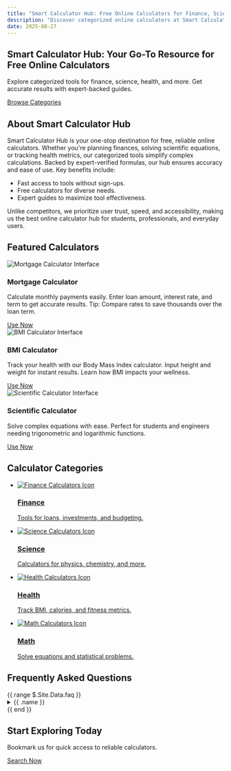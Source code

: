 ```yaml
---
title: "Smart Calculator Hub: Free Online Calculators for Finance, Science, Health & More"
description: "Discover categorized online calculators at Smart Calculator Hub. Access free tools for financial planning, scientific computations, and more with expert guides."
date: 2025-08-27
---
```

<section id="hero" aria-labelledby="hero-heading" class="relative bg-cover bg-center h-96" style="background-image: url('/images/hero-bg.webp')">
  <div class="container mx-auto text-center py-16 bg-black bg-opacity-50">
    <h1 id="hero-heading" class="text-4xl md:text-5xl font-bold text-white mb-4">Smart Calculator Hub: Your Go-To Resource for Free Online Calculators</h1>
    <p class="text-lg md:text-xl text-white mb-6">Explore categorized tools for finance, science, health, and more. Get accurate results with expert-backed guides.</p>
    <a href="#categories" class="btn-primary bg-blue-600 text-white px-6 py-3 rounded-md hover:bg-blue-700" role="button">Browse Categories</a>
  </div>
</section>

<section id="intro" class="container mx-auto py-12">
  <h2 class="text-3xl font-semibold mb-6">About Smart Calculator Hub</h2>
  <p class="text-lg">Smart Calculator Hub is your one-stop destination for free, reliable online calculators. Whether you're planning finances, solving scientific equations, or tracking health metrics, our categorized tools simplify complex calculations. Backed by expert-verified formulas, our hub ensures accuracy and ease of use. Key benefits include:</p>
  <ul class="list-disc pl-6 my-4">
    <li>Fast access to tools without sign-ups.</li>
    <li>Free calculators for diverse needs.</li>
    <li>Expert guides to maximize tool effectiveness.</li>
  </ul>
  <p class="text-lg">Unlike competitors, we prioritize user trust, speed, and accessibility, making us the best online calculator hub for students, professionals, and everyday users.</p>
</section>

<section id="featured" aria-labelledby="featured-heading" class="container mx-auto py-12">
  <h2 id="featured-heading" class="text-3xl font-semibold mb-6">Featured Calculators</h2>
  <div class="grid grid-cols-1 md:grid-cols-3 gap-6">
    <article class="border rounded-md p-4">
      <img src="/images/featured-thumbnails/mortgage.webp" alt="Mortgage Calculator Interface" loading="lazy" class="mb-4">
      <h3 class="text-xl font-bold">Mortgage Calculator</h3>
      <p>Calculate monthly payments easily. Enter loan amount, interest rate, and term to get accurate results. Tip: Compare rates to save thousands over the loan term.</p>
      <a href="https://example.com/mortgage" rel="external noopener" target="_blank" class="text-blue-600 hover:underline">Use Now</a>
    </article>
    <article class="border rounded-md p-4">
      <img src="/images/featured-thumbnails/bmi.webp" alt="BMI Calculator Interface" loading="lazy" class="mb-4">
      <h3 class="text-xl font-bold">BMI Calculator</h3>
      <p>Track your health with our Body Mass Index calculator. Input height and weight for instant results. Learn how BMI impacts your wellness.</p>
      <a href="https://example.com/bmi" rel="external noopener" target="_blank" class="text-blue-600 hover:underline">Use Now</a>
    </article>
    <article class="border rounded-md p-4">
      <img src="/images/featured-thumbnails/scientific.webp" alt="Scientific Calculator Interface" loading="lazy" class="mb-4">
      <h3 class="text-xl font-bold">Scientific Calculator</h3>
      <p>Solve complex equations with ease. Perfect for students and engineers needing trigonometric and logarithmic functions.</p>
      <a href="https://example.com/scientific" rel="external noopener" target="_blank" class="text-blue-600 hover:underline">Use Now</a>
    </article>
  </div>
</section>

<section id="categories" class="container mx-auto py-12">
  <h2 class="text-3xl font-semibold mb-6">Calculator Categories</h2>
  <ul class="grid grid-cols-1 md:grid-cols-4 gap-6">
    <li class="border rounded-md p-4">
      <a href="/categories/finance">
        <img src="/images/category-icons/finance.webp" alt="Finance Calculators Icon" loading="lazy" class="h-16 mx-auto mb-2">
        <h3 class="text-xl font-bold">Finance</h3>
        <p>Tools for loans, investments, and budgeting.</p>
      </a>
    </li>
    <li class="border rounded-md p-4">
      <a href="/categories/science">
        <img src="/images/category-icons/science.webp" alt="Science Calculators Icon" loading="lazy" class="h-16 mx-auto mb-2">
        <h3 class="text-xl font-bold">Science</h3>
        <p>Calculators for physics, chemistry, and more.</p>
      </a>
    </li>
    <li class="border rounded-md p-4">
      <a href="/categories/health">
        <img src="/images/category-icons/health.webp" alt="Health Calculators Icon" loading="lazy" class="h-16 mx-auto mb-2">
        <h3 class="text-xl font-bold">Health</h3>
        <p>Track BMI, calories, and fitness metrics.</p>
      </a>
    </li>
    <li class="border rounded-md p-4">
      <a href="/categories/math">
        <img src="/images/category-icons/math.webp" alt="Math Calculators Icon" loading="lazy" class="h-16 mx-auto mb-2">
        <h3 class="text-xl font-bold">Math</h3>
        <p>Solve equations and statistical problems.</p>
      </a>
    </li>
  </ul>
</section>

<section id="faq" class="container mx-auto py-12">
  <h2 class="text-3xl font-semibold mb-6">Frequently Asked Questions</h2>
  <div x-data="{ open: null }" @click.outside="open = null">
    {{ range $.Site.Data.faq }}
      <details class="mb-4" x-bind:open="open === '{{ .name | safeJS }}'" @click="open = open === '{{ .name | safeJS }}' ? null : '{{ .name | safeJS }}'">
        <summary class="cursor-pointer font-semibold">{{ .name }}</summary>
        <p class="mt-2">{{ .acceptedAnswer.text }}</p>
      </details>
    {{ end }}
  </div>
</section>

<section id="cta" class="container mx-auto py-12 text-center bg-gray-100">
  <h2 class="text-3xl font-semibold mb-4">Start Exploring Today</h2>
  <p class="text-lg mb-6">Bookmark us for quick access to reliable calculators.</p>
  <a href="#search" class="btn-primary bg-blue-600 text-white px-6 py-3 rounded-md hover:bg-blue-700">Search Now</a>
</section>
